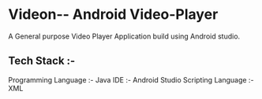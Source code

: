 # Videon-- Android Video-Player

A General purpose Video Player Application build using Android studio. 

## Tech Stack :-

Programming Language :- Java
IDE :- Android Studio
Scripting Language :- XML
